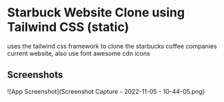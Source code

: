 
# Starbuck Website Clone using Tailwind CSS (static)
 uses the tailwind css framework to clone the starbucks coffee companies current website, also use font awesome cdn icons 




## Screenshots

![App Screenshot](Screenshot Capture - 2022-11-05 - 10-44-05.png)

